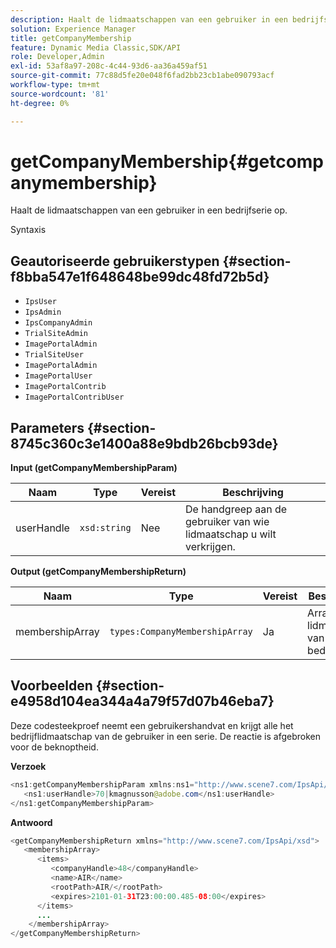 ```yaml
---
description: Haalt de lidmaatschappen van een gebruiker in een bedrijfserie op.
solution: Experience Manager
title: getCompanyMembership
feature: Dynamic Media Classic,SDK/API
role: Developer,Admin
exl-id: 53af8a97-208c-4c44-93d6-aa36a459af51
source-git-commit: 77c88d5fe20e048f6fad2bb23cb1abe090793acf
workflow-type: tm+mt
source-wordcount: '81'
ht-degree: 0%

---
```


# getCompanyMembership{#getcompanymembership}

Haalt de lidmaatschappen van een gebruiker in een bedrijfserie op.

Syntaxis

## Geautoriseerde gebruikerstypen {#section-f8bba547e1f648648be99dc48fd72b5d}

* `IpsUser`
* `IpsAdmin`
* `IpsCompanyAdmin`
* `TrialSiteAdmin`
* `ImagePortalAdmin`
* `TrialSiteUser`
* `ImagePortalAdmin`
* `ImagePortalUser`
* `ImagePortalContrib`
* `ImagePortalContribUser`

## Parameters {#section-8745c360c3e1400a88e9bdb26bcb93de}

**Input (getCompanyMembershipParam)**

| Naam | Type | Vereist | Beschrijving |
|---|---|---|---|
| userHandle | `xsd:string` | Nee | De handgreep aan de gebruiker van wie lidmaatschap u wilt verkrijgen. |

**Output (getCompanyMembershipReturn)**

| Naam | Type | Vereist | Beschrijving |
|---|---|---|---|
| membershipArray | `types:CompanyMembershipArray` | Ja | Array van lidmaatschap van bedrijven. |

## Voorbeelden {#section-e4958d104ea344a4a79f57d07b46eba7}

Deze codesteekproef neemt een gebruikershandvat en krijgt alle het bedrijflidmaatschap van de gebruiker in een serie. De reactie is afgebroken voor de beknoptheid.

**Verzoek**

```java
<ns1:getCompanyMembershipParam xmlns:ns1="http://www.scene7.com/IpsApi/xsd">
   <ns1:userHandle>70|kmagnusson@adobe.com</ns1:userHandle>
</ns1:getCompanyMembershipParam>
```

**Antwoord**

```java
<getCompanyMembershipReturn xmlns="http://www.scene7.com/IpsApi/xsd">
   <membershipArray>
      <items>
         <companyHandle>48</companyHandle>
         <name>AIR</name>
         <rootPath>AIR/</rootPath>
         <expires>2101-01-31T23:00:00.485-08:00</expires>
      </items>
      ...
    </membershipArray>
</getCompanyMembershipReturn>
```
